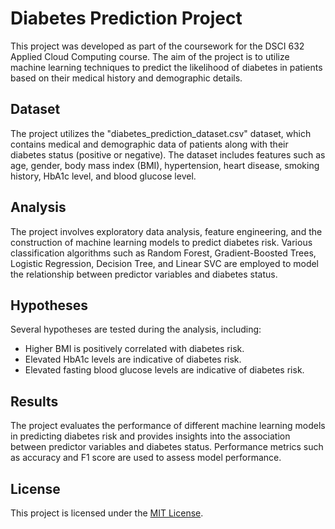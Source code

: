 # Diabetes Prediction Project

This project was developed as part of the coursework for the DSCI 632 Applied Cloud Computing course. The aim of the project is to utilize machine learning techniques to predict the likelihood of diabetes in patients based on their medical history and demographic details.

## Dataset
The project utilizes the "diabetes_prediction_dataset.csv" dataset, which contains medical and demographic data of patients along with their diabetes status (positive or negative). The dataset includes features such as age, gender, body mass index (BMI), hypertension, heart disease, smoking history, HbA1c level, and blood glucose level.

## Analysis
The project involves exploratory data analysis, feature engineering, and the construction of machine learning models to predict diabetes risk. Various classification algorithms such as Random Forest, Gradient-Boosted Trees, Logistic Regression, Decision Tree, and Linear SVC are employed to model the relationship between predictor variables and diabetes status.

## Hypotheses
Several hypotheses are tested during the analysis, including:
- Higher BMI is positively correlated with diabetes risk.
- Elevated HbA1c levels are indicative of diabetes risk.
- Elevated fasting blood glucose levels are indicative of diabetes risk.

## Results
The project evaluates the performance of different machine learning models in predicting diabetes risk and provides insights into the association between predictor variables and diabetes status. Performance metrics such as accuracy and F1 score are used to assess model performance.

## License
This project is licensed under the [MIT License](https://opensource.org/licenses/MIT).
